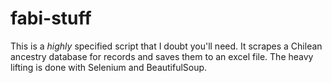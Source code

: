 # fabi-stuff

This is a *highly* specified script that I doubt you'll need. It scrapes a Chilean ancestry database for records and saves them to an excel file. The heavy lifting is done with Selenium and BeautifulSoup.
